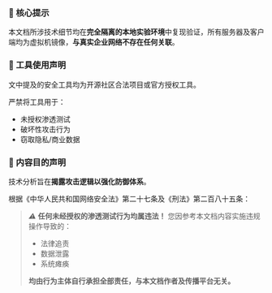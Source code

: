 ### 📌 核心提示

本文档所涉技术细节均在**完全隔离的本地实验环境**中复现验证，所有服务器及客户端均为虚拟机镜像，**与真实企业网络不存在任何关联**。

### 🧰 工具使用声明

文中提及的安全工具均为开源社区合法项目或官方授权工具。

严禁将工具用于：

- 未授权渗透测试
- 破坏性攻击行为
- 窃取隐私/商业数据

### 🎯 内容目的声明

技术分析旨在**揭露攻击逻辑以强化防御体系**。

根据《中华人民共和国网络安全法》第二十七条及《刑法》第二百八十五条：

> *⚠️* **任何未经授权的渗透测试行为均属违法！**
> 您因参考本文档内容实施违规操作导致的：
>
> - 法律追责 
> - 数据泄露 
> - 系统瘫痪
>
> **均由行为主体自行承担全部责任，与本文档作者及传播平台无关。**